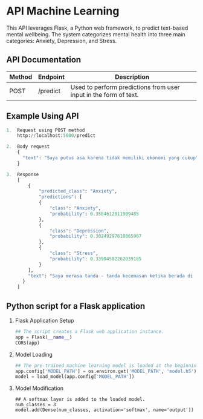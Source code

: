 # API Machine Learning
This API leverages Flask, a Python web framework, to predict text-based mental wellbeing. The system categorizes mental health into three main categories: Anxiety, Depression, and Stress.

## API Documentation
| Method | Endpoint | Description |
|-----|-----|-----|
| POST | /predict | Used to perform predictions from user input in the form of text. |

## Example Using API

```py
1.  Request using POST method
    http://localhost:5000/predict

2.  Body request
    {
      "text": "Saya putus asa karena tidak memiliki ekonomi yang cukup"
    }

3.  Response
    [
        {
            "predicted_class": "Anxiety",
            "predictions": [
            {
                "class": "Anxiety",
                "probability": 0.3584612011909485
            },
            {
                "class": "Depression",
                "probability": 0.30249297618865967
            },
            {
                "class": "Stress",
                "probability": 0.33904582262039185
            }
        ],
        "text": "Saya merasa tanda - tanda kecemasan ketika berada di   tempat keramaian"
      }
    ]
```

## Python script for a Flask application
1. Flask Application Setup 
    ```py 
    ## The script creates a Flask web application instance.
    app = Flask(__name__)
    CORS(app)
    ```
2. Model Loading
    ```py
    ## The pre-trained machine learning model is loaded at the beginning of the application.
    app.config['MODEL_PATH'] = os.environ.get('MODEL_PATH', 'model.h5')
    model = load_model(app.config['MODEL_PATH'])
    ```
3. Model Modification
    ```Py
    ## A softmax layer is added to the loaded model.
    num_classes = 3
    model.add(Dense(num_classes, activation='softmax', name='output'))
    ```
